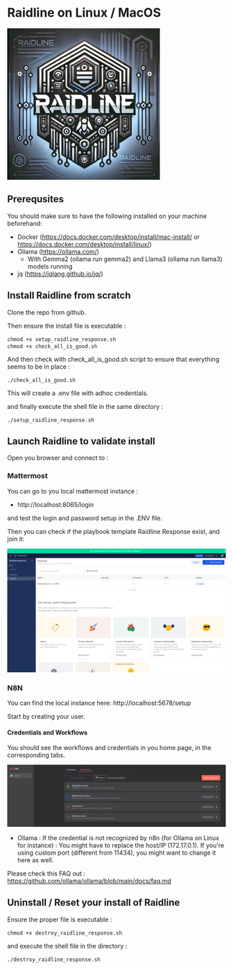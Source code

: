 # Raidline on Linux / MacOS
![Raidline](raidline.png)

## Prerequsites

You should make sure to have the following installed on your machine beforehand:
* Docker (https://docs.docker.com/desktop/install/mac-install/ or https://docs.docker.com/desktop/install/linux/)
* Ollama (https://ollama.com/)
    * With Gemma2 (ollama run gemma2) and Llama3 (ollama run llama3) models running
* jq (https://jqlang.github.io/jq/)

## Install Raidline from scratch

Clone the repo from github.

Then ensure the install file is executable :

```
chmod +x setup_raidline_response.sh
chmod +x check_all_is_good.sh
```

And then check with check_all_is_good.sh script to ensure that everything seems to be in place :

```
./check_all_is_good.sh
```

This will create a .env file with adhoc credentials.

and finally execute the shell file in the same directory :

```
./setup_raidline_response.sh
```

## Launch Raidline to validate install

Open you browser and connect to :

### Mattermost
You can go to you local mattermost instance :
* http://localhost:8065/login 

and test the login and password setup in the .ENV file.

Then you can check if the playbook template Raidline Response exist, and join it:

![Playbook](playbook.png)


### N8N 

You can find the local instance here:
http://localhost:5678/setup

Start by creating your user.

#### Credentials and Workflows
You should see the workflows and credentials in you home page, in the corresponding tabs.

![Credentials](setup.png)

* Ollama :
If the credential is not recognized by n8n (for Ollama on Linux for instance) :
You might have to replace the host/IP (172.17.0.1).
If you're using custom port (different from 11434), you might want to change it here as well.

Please check this FAQ out :
https://github.com/ollama/ollama/blob/main/docs/faq.md


## Uninstall / Reset your install of Raidline

Ensure the proper file is executable :

```
chmod +x destroy_raidline_response.sh
```

and execute the shell file in the directory :

```
./destroy_raidline_response.sh
```
